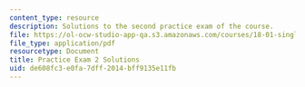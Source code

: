 ```yaml
---
content_type: resource
description: Solutions to the second practice exam of the course.
file: https://ol-ocw-studio-app-qa.s3.amazonaws.com/courses/18-01-single-variable-calculus-fall-2006/de608fc3e0fa7dff2014bff9135e11fb_prexam2asol.pdf
file_type: application/pdf
resourcetype: Document
title: Practice Exam 2 Solutions
uid: de608fc3-e0fa-7dff-2014-bff9135e11fb
---
```


